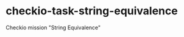 checkio-task-string-equivalence
================================

Checkio mission "String Equivalence"

